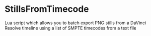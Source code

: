 # StillsFromTimecode
Lua script which allows you to batch export PNG stills from a DaVinci Resolve timeline using a list of SMPTE timecodes from a text file
